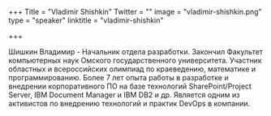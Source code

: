 +++
Title = "Vladimir Shishkin"
Twitter = ""
image = "vladimir-shishkin.png"
type = "speaker"
linktitle = "vladimir-shishkin"

+++

Шишкин Владимир - Начальник отдела разработки. Закончил Факультет компьютерных наук Омского государственного университета. Участник областных и всероссийских олимпиад по краеведению, математике и программированию. Более 7 лет опыта работы в разработке и внедрении корпоративного ПО на базе технологий SharePoint/Project Server, IBM Document Manager и IBM DB2 и др. Является одним из активистов по внедрению технологий и практик DevOps в компании. 
